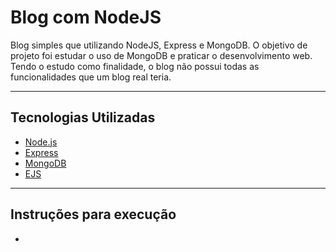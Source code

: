 # Blog com NodeJS

Blog simples que utilizando NodeJS, Express e MongoDB. O objetivo de projeto foi estudar o uso de MongoDB e praticar o desenvolvimento web.
Tendo o estudo como finalidade, o blog não possui todas as funcionalidades que um blog real teria.

---

## Tecnologias Utilizadas

- [Node.js](https://nodejs.org/)
- [Express](https://expressjs.com/)
- [MongoDB](https://www.mongodb.com/)
- [EJS](https://ejs.co/)

---

## Instruções para execução

-

